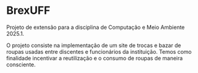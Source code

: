 # BrexUFF
Projeto de extensão para a disciplina de Computação e Meio Ambiente 2025.1.

O projeto consiste na implementação de um site de trocas e bazar de roupas usadas entre discentes e funcionários da instituição.
Temos como finalidade incentivar a reutilização e o consumo de roupas de maneira consciente.

